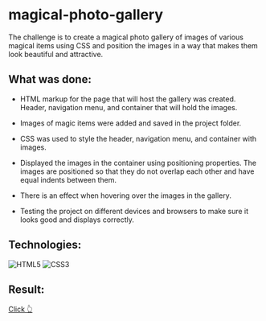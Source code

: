 # magical-photo-gallery

The challenge is to create a magical photo gallery of images of various magical items using CSS and position the images in a way that makes them look beautiful and attractive.

## What was done:

- HTML markup for the page that will host the gallery was created. Header, navigation menu, and container that will hold the images.

- Images of magic items were added and saved in the project folder.

- CSS was used to style the header, navigation menu, and container with images.

- Displayed the images in the container using positioning properties. The images are positioned so that they do not overlap each other and have equal indents between them.

- There is an effect when hovering over the images in the gallery.

- Testing the project on different devices and browsers to make sure it looks good and displays correctly.

## Technologies:
![HTML5](https://img.shields.io/badge/html5-%23E34F26.svg?style=for-the-badge&logo=html5&logoColor=white)
![CSS3](https://img.shields.io/badge/css3-%231572B6.svg?style=for-the-badge&logo=css3&logoColor=white)

## Result:
<a href="https://xeni-ya.github.io/magical-photo-gallery/">Click 👆</a>
